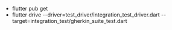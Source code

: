 * flutter pub get
* flutter drive --driver=test_driver/integration_test_driver.dart --target=integration_test/gherkin_suite_test.dart
